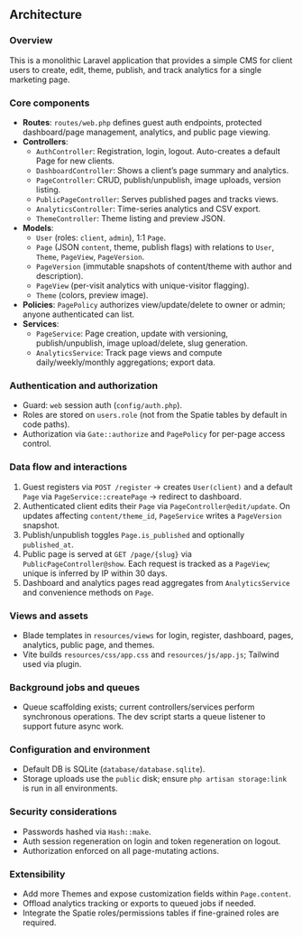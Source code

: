 ## Architecture

### Overview
This is a monolithic Laravel application that provides a simple CMS for client users to create, edit, theme, publish, and track analytics for a single marketing page.

### Core components
- **Routes**: `routes/web.php` defines guest auth endpoints, protected dashboard/page management, analytics, and public page viewing.
- **Controllers**:
  - `AuthController`: Registration, login, logout. Auto-creates a default Page for new clients.
  - `DashboardController`: Shows a client’s page summary and analytics.
  - `PageController`: CRUD, publish/unpublish, image uploads, version listing.
  - `PublicPageController`: Serves published pages and tracks views.
  - `AnalyticsController`: Time-series analytics and CSV export.
  - `ThemeController`: Theme listing and preview JSON.
- **Models**:
  - `User` (roles: `client`, `admin`), 1:1 `Page`.
  - `Page` (JSON `content`, theme, publish flags) with relations to `User`, `Theme`, `PageView`, `PageVersion`.
  - `PageVersion` (immutable snapshots of content/theme with author and description).
  - `PageView` (per-visit analytics with unique-visitor flagging).
  - `Theme` (colors, preview image).
- **Policies**: `PagePolicy` authorizes view/update/delete to owner or admin; anyone authenticated can list.
- **Services**:
  - `PageService`: Page creation, update with versioning, publish/unpublish, image upload/delete, slug generation.
  - `AnalyticsService`: Track page views and compute daily/weekly/monthly aggregations; export data.

### Authentication and authorization
- Guard: `web` session auth (`config/auth.php`).
- Roles are stored on `users.role` (not from the Spatie tables by default in code paths).
- Authorization via `Gate::authorize` and `PagePolicy` for per-page access control.

### Data flow and interactions
1) Guest registers via `POST /register` → creates `User(client)` and a default `Page` via `PageService::createPage` → redirect to dashboard.
2) Authenticated client edits their `Page` via `PageController@edit/update`. On updates affecting `content/theme_id`, `PageService` writes a `PageVersion` snapshot.
3) Publish/unpublish toggles `Page.is_published` and optionally `published_at`.
4) Public page is served at `GET /page/{slug}` via `PublicPageController@show`. Each request is tracked as a `PageView`; unique is inferred by IP within 30 days.
5) Dashboard and analytics pages read aggregates from `AnalyticsService` and convenience methods on `Page`.

### Views and assets
- Blade templates in `resources/views` for login, register, dashboard, pages, analytics, public page, and themes.
- Vite builds `resources/css/app.css` and `resources/js/app.js`; Tailwind used via plugin.

### Background jobs and queues
- Queue scaffolding exists; current controllers/services perform synchronous operations. The dev script starts a queue listener to support future async work.

### Configuration and environment
- Default DB is SQLite (`database/database.sqlite`).
- Storage uploads use the `public` disk; ensure `php artisan storage:link` is run in all environments.

### Security considerations
- Passwords hashed via `Hash::make`.
- Auth session regeneration on login and token regeneration on logout.
- Authorization enforced on all page-mutating actions.

### Extensibility
- Add more Themes and expose customization fields within `Page.content`.
- Offload analytics tracking or exports to queued jobs if needed.
- Integrate the Spatie roles/permissions tables if fine-grained roles are required.


